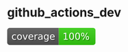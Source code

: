 # github_actions_dev
![Coverage](https://raw.githubusercontent.com/Sindhu-Madicherla/github_actions_dev/badges/badges/coverage.svg)<!-- [![Run tests and generate Coverage Badge](https://github.com/Sindhu-Madicherla/github_actions_dev/actions/workflows/test.yml/badge.svg?branch=main)](https://github.com/Sindhu-Madicherla/github_actions_dev/actions/workflows/test.yml) -->
